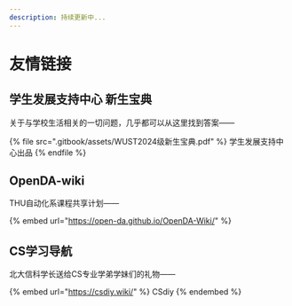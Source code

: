 ```yaml
---
description: 持续更新中...
---
```


# 友情链接

## 学生发展支持中心 新生宝典

关于与学校生活相关的一切问题，几乎都可以从这里找到答案——

{% file src=".gitbook/assets/WUST2024级新生宝典.pdf" %}
学生发展支持中心出品
{% endfile %}

## OpenDA-wiki

THU自动化系课程共享计划——

{% embed url="https://open-da.github.io/OpenDA-Wiki/" %}

## CS学习导航

北大信科学长送给CS专业学弟学妹们的礼物——

{% embed url="https://csdiy.wiki/" %}
CSdiy
{% endembed %}
